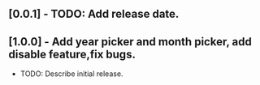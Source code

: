 ## [0.0.1] - TODO: Add release date.
## [1.0.0] - Add year picker and month picker, add disable feature,fix bugs.

* TODO: Describe initial release.
